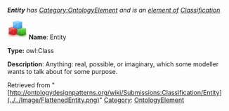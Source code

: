 ___Entity__ has [Category:OntologyElement](../../Category/OntologyElement "Category:OntologyElement") and is an [element of](../../Property/ElementOf "Property:ElementOf") [Classification](../../Submissions/Classification "Submissions:Classification")_


  




[![Class](../../images/thumb/2/27/Class.gif/45px-Class.gif)](../../Image/Class.gif "Class")
__Name__: Entity 


__Type:__ owl:Class 


__Description__: Anything: real, possible, or imaginary, which some modeller wants to talk about for some purpose. 





Retrieved from "[http://ontologydesignpatterns.org/wiki/Submissions:Classification/Entity](../../Image/FlattenedEntity.png)"
 [Category](http://ontologydesignpatterns.org/wiki/Special:Categories "Special:Categories"): [OntologyElement](../../Category/OntologyElement "Category:OntologyElement")
